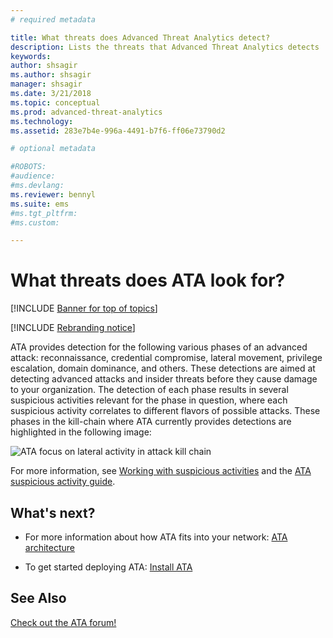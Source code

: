 ```yaml
---
# required metadata

title: What threats does Advanced Threat Analytics detect?
description: Lists the threats that Advanced Threat Analytics detects 
keywords:
author: shsagir
ms.author: shsagir
manager: shsagir
ms.date: 3/21/2018
ms.topic: conceptual
ms.prod: advanced-threat-analytics
ms.technology:
ms.assetid: 283e7b4e-996a-4491-b7f6-ff06e73790d2

# optional metadata

#ROBOTS:
#audience:
#ms.devlang:
ms.reviewer: bennyl
ms.suite: ems
#ms.tgt_pltfrm:
#ms.custom:

---
```


# What threats does ATA look for?


[!INCLUDE [Banner for top of topics](includes/banner.md)]

[!INCLUDE [Rebranding notice](includes/rebranding.md)]

ATA provides detection for the following various phases of an advanced attack: reconnaissance, credential compromise, lateral movement, privilege escalation, domain dominance, and others. These detections are aimed at detecting advanced attacks and insider threats before they cause damage to your organization.
The detection of each phase results in several suspicious activities relevant for the phase in question, where each suspicious activity correlates to different flavors of possible attacks.
These phases in the kill-chain where ATA currently provides detections are highlighted in the following image:

![ATA focus on lateral activity in attack kill chain](media/attack-kill-chain-small.jpg)


For more information, see [Working with suspicious activities](working-with-suspicious-activities.md) and the [ATA suspicious activity guide](suspicious-activity-guide.md).


## What's next?

- For more information about how ATA fits into your network: [ATA architecture](ata-architecture.md)

- To get started deploying ATA: [Install ATA](install-ata-step1.md)


## See Also
[Check out the ATA forum!](https://social.technet.microsoft.com/Forums/security/home?forum=mata)
